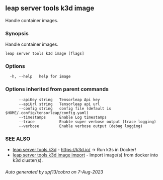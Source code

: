 ## leap server tools k3d image

Handle container images.

### Synopsis

Handle container images.

```
leap server tools k3d image [flags]
```

### Options

```
  -h, --help   help for image
```

### Options inherited from parent commands

```
      --apiKey string   Tensorleap Api key
      --apiUrl string   Tensorleap api url
      --config string   config file (default is $HOME/.config/tensorleap/config.yaml)
      --timestamps      Enable Log timestamps
      --trace           Enable super verbose output (trace logging)
      --verbose         Enable verbose output (debug logging)
```

### SEE ALSO

* [leap server tools k3d](leap_server_tools_k3d.md)	 - https://k3d.io/ -> Run k3s in Docker!
* [leap server tools k3d image import](leap_server_tools_k3d_image_import.md)	 - Import image(s) from docker into k3d cluster(s).

###### Auto generated by spf13/cobra on 7-Aug-2023
